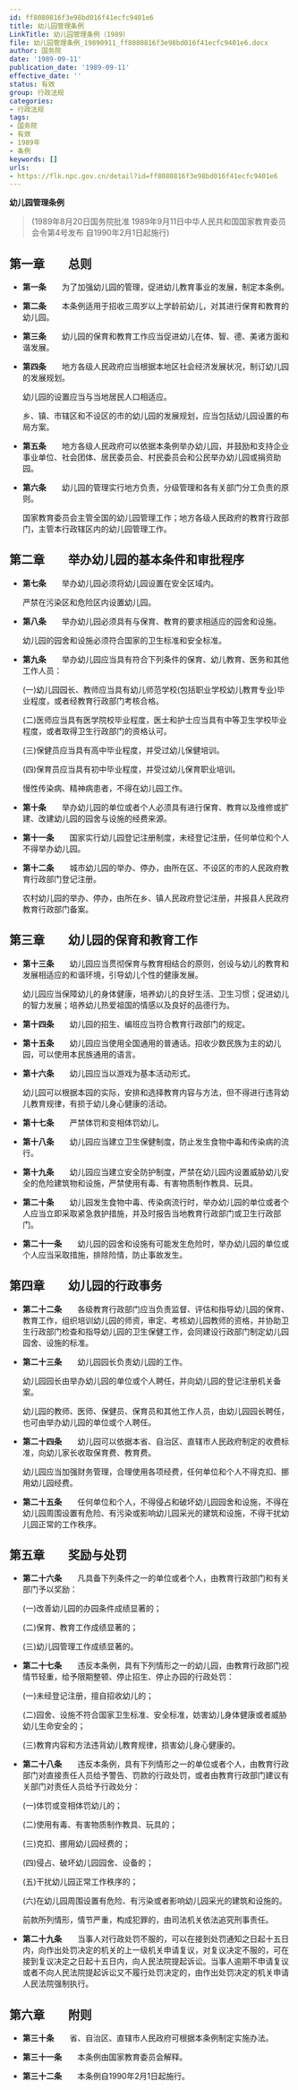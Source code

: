 ```yaml
---
id: ff8080816f3e98bd016f41ecfc9401e6
title: 幼儿园管理条例
LinkTitle: 幼儿园管理条例（1989）
file: 幼儿园管理条例_19890911_ff8080816f3e98bd016f41ecfc9401e6.docx
author: 国务院
date: '1989-09-11'
publication_date: '1989-09-11'
effective_date: ''
status: 有效
group: 行政法规
categories:
- 行政法规
tags:
- 国务院
- 有效
- 1989年
- 条例
keywords: []
urls:
- https://flk.npc.gov.cn/detail?id=ff8080816f3e98bd016f41ecfc9401e6
---
```


**幼儿园管理条例**

> (1989年8月20日国务院批准 1989年9月11日中华人民共和国国家教育委员会令第4号发布 自1990年2月1日起施行)

## 第一章　　总则

- **第一条**　　为了加强幼儿园的管理，促进幼儿教育事业的发展，制定本条例。

- **第二条**　　本条例适用于招收三周岁以上学龄前幼儿，对其进行保育和教育的幼儿园。

- **第三条**　　幼儿园的保育和教育工作应当促进幼儿在体、智、德、美诸方面和谐发展。

- **第四条**　　地方各级人民政府应当根据本地区社会经济发展状况，制订幼儿园的发展规划。

  幼儿园的设置应当与当地居民人口相适应。

  乡、镇、市辖区和不设区的市的幼儿园的发展规划，应当包括幼儿园设置的布局方案。

- **第五条**　　地方各级人民政府可以依据本条例举办幼儿园，并鼓励和支持企业事业单位、社会团体、居民委员会、村民委员会和公民举办幼儿园或捐资助园。

- **第六条**　　幼儿园的管理实行地方负责，分级管理和各有关部门分工负责的原则。

  国家教育委员会主管全国的幼儿园管理工作；地方各级人民政府的教育行政部门，主管本行政辖区内的幼儿园管理工作。

## 第二章　　举办幼儿园的基本条件和审批程序

- **第七条**　　举办幼儿园必须将幼儿园设置在安全区域内。

  严禁在污染区和危险区内设置幼儿园。

- **第八条**　　举办幼儿园必须具有与保育、教育的要求相适应的园舍和设施。

  幼儿园的园舍和设施必须符合国家的卫生标准和安全标准。

- **第九条**　　举办幼儿园应当具有符合下列条件的保育、幼儿教育、医务和其他工作人员：

  (一)幼儿园园长、教师应当具有幼儿师范学校(包括职业学校幼儿教育专业)毕业程度，或者经教育行政部门考核合格。

  (二)医师应当具有医学院校毕业程度，医士和护士应当具有中等卫生学校毕业程度，或者取得卫生行政部门的资格认可。

  (三)保健员应当具有高中毕业程度，并受过幼儿保健培训。

  (四)保育员应当具有初中毕业程度，并受过幼儿保育职业培训。

  慢性传染病、精神病患者，不得在幼儿园工作。

- **第十条**　　举办幼儿园的单位或者个人必须具有进行保育、教育以及维修或扩建、改建幼儿园的园舍与设施的经费来源。

- **第十一条**　　国家实行幼儿园登记注册制度，未经登记注册，任何单位和个人不得举办幼儿园。

- **第十二条**　　城市幼儿园的举办、停办，由所在区、不设区的市的人民政府教育行政部门登记注册。

  农村幼儿园的举办、停办，由所在乡、镇人民政府登记注册，并报县人民政府教育行政部门备案。

## 第三章　　幼儿园的保育和教育工作

- **第十三条**　　幼儿园应当贯彻保育与教育相结合的原则，创设与幼儿的教育和发展相适应的和谐环境，引导幼儿个性的健康发展。

  幼儿园应当保障幼儿的身体健康，培养幼儿的良好生活、卫生习惯；促进幼儿的智力发展；培养幼儿热爱祖国的情感以及良好的品德行为。

- **第十四条**　　幼儿园的招生、编班应当符合教育行政部门的规定。

- **第十五条**　　幼儿园应当使用全国通用的普通话。招收少数民族为主的幼儿园，可以使用本民族通用的语言。

- **第十六条**　　幼儿园应当以游戏为基本活动形式。

  幼儿园可以根据本园的实际，安排和选择教育内容与方法，但不得进行违背幼儿教育规律，有损于幼儿身心健康的活动。

- **第十七条**　　严禁体罚和变相体罚幼儿。

- **第十八条**　　幼儿园应当建立卫生保健制度，防止发生食物中毒和传染病的流行。

- **第十九条**　　幼儿园应当建立安全防护制度，严禁在幼儿园内设置威胁幼儿安全的危险建筑物和设施，严禁使用有毒、有害物质制作教具、玩具。

- **第二十条**　　幼儿园发生食物中毒、传染病流行时，举办幼儿园的单位或者个人应当立即采取紧急救护措施，并及时报告当地教育行政部门或卫生行政部门。

- **第二十一条**　　幼儿园的园舍和设施有可能发生危险时，举办幼儿园的单位或个人应当采取措施，排除险情，防止事故发生。

## 第四章　　幼儿园的行政事务

- **第二十二条**　　各级教育行政部门应当负责监督、评估和指导幼儿园的保育、教育工作，组织培训幼儿园的师资，审定、考核幼儿园教师的资格，并协助卫生行政部门检查和指导幼儿园的卫生保健工作，会同建设行政部门制定幼儿园园舍、设施的标准。

- **第二十三条**　　幼儿园园长负责幼儿园的工作。

  幼儿园园长由举办幼儿园的单位或个人聘任，并向幼儿园的登记注册机关备案。

  幼儿园的教师、医师、保健员、保育员和其他工作人员，由幼儿园园长聘任，也可由举办幼儿园的单位或个人聘任。

- **第二十四条**　　幼儿园可以依据本省、自治区、直辖市人民政府制定的收费标准，向幼儿家长收取保育费、教育费。

  幼儿园应当加强财务管理，合理使用各项经费，任何单位和个人不得克扣、挪用幼儿园经费。

- **第二十五条**　　任何单位和个人，不得侵占和破坏幼儿园园舍和设施，不得在幼儿园周围设置有危险、有污染或影响幼儿园采光的建筑和设施，不得干扰幼儿园正常的工作秩序。

## 第五章　　奖励与处罚

- **第二十六条**　　凡具备下列条件之一的单位或者个人，由教育行政部门和有关部门予以奖励：

  (一)改善幼儿园的办园条件成绩显著的；

  (二)保育、教育工作成绩显著的；

  (三)幼儿园管理工作成绩显著的。

- **第二十七条**　　违反本条例，具有下列情形之一的幼儿园，由教育行政部门视情节轻重，给予限期整顿、停止招生、停止办园的行政处罚：

  (一)未经登记注册，擅自招收幼儿的；

  (二)园舍、设施不符合国家卫生标准、安全标准，妨害幼儿身体健康或者威胁幼儿生命安全的；

  (三)教育内容和方法违背幼儿教育规律，损害幼儿身心健康的。

- **第二十八条**　　违反本条例，具有下列情形之一的单位或者个人，由教育行政部门对直接责任人员给予警告、罚款的行政处罚，或者由教育行政部门建议有关部门对责任人员给予行政处分：

  (一)体罚或变相体罚幼儿的；

  (二)使用有毒、有害物质制作教具、玩具的；

  (三)克扣、挪用幼儿园经费的；

  (四)侵占、破坏幼儿园园舍、设备的；

  (五)干扰幼儿园正常工作秩序的；

  (六)在幼儿园周围设置有危险、有污染或者影响幼儿园采光的建筑和设施的。

  前款所列情形，情节严重，构成犯罪的，由司法机关依法追究刑事责任。

- **第二十九条**　　当事人对行政处罚不服的，可以在接到处罚通知之日起十五日内，向作出处罚决定的机关的上一级机关申请复议，对复议决定不服的，可在接到复议决定之日起十五日内，向人民法院提起诉讼。当事人逾期不申请复议或者不向人民法院提起诉讼又不履行处罚决定的，由作出处罚决定的机关申请人民法院强制执行。

## 第六章　　附则

- **第三十条**　　省、自治区、直辖市人民政府可根据本条例制定实施办法。

- **第三十一条**　　本条例由国家教育委员会解释。

- **第三十二条**　　本条例自1990年2月1日起施行。
